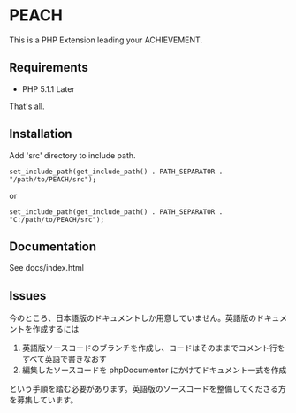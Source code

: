 PEACH
=====

This is a PHP Extension leading your ACHIEVEMENT.


Requirements
------------

- PHP 5.1.1 Later

That's all.

Installation
------------

Add 'src' directory to include path.

    set_include_path(get_include_path() . PATH_SEPARATOR . "/path/to/PEACH/src");

or

    set_include_path(get_include_path() . PATH_SEPARATOR . "C:/path/to/PEACH/src");

Documentation
-------------

See docs/index.html

Issues
------

今のところ、日本語版のドキュメントしか用意していません。英語版のドキュメントを作成するには

1. 英語版ソースコードのブランチを作成し、コードはそのままでコメント行をすべて英語で書きなおす
2. 編集したソースコードを phpDocumentor にかけてドキュメント一式を作成

という手順を踏む必要があります。英語版のソースコードを整備してくださる方を募集しています。